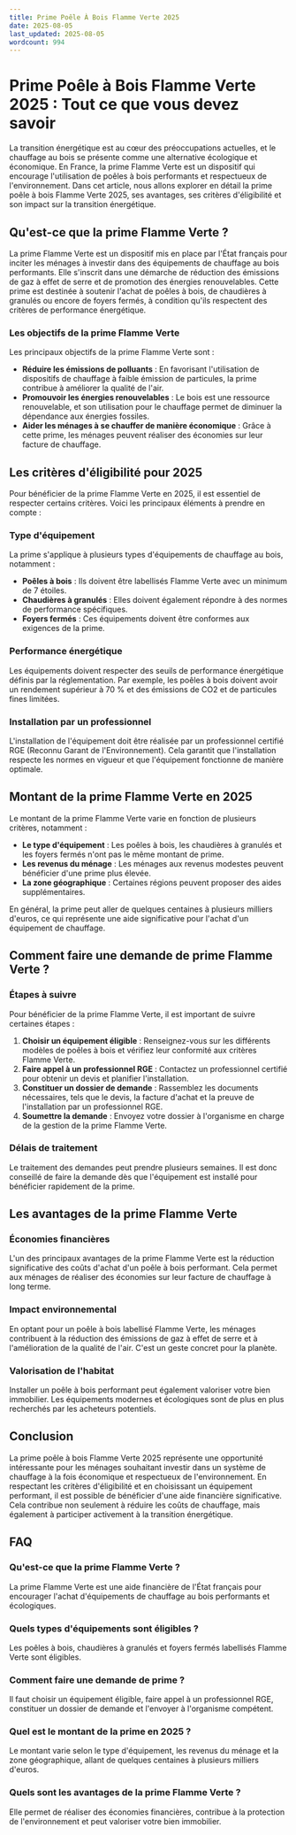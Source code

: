 ```yaml
---
title: Prime Poêle À Bois Flamme Verte 2025
date: 2025-08-05
last_updated: 2025-08-05
wordcount: 994
---
```


# Prime Poêle à Bois Flamme Verte 2025 : Tout ce que vous devez savoir

La transition énergétique est au cœur des préoccupations actuelles, et le chauffage au bois se présente comme une alternative écologique et économique. En France, la prime Flamme Verte est un dispositif qui encourage l'utilisation de poêles à bois performants et respectueux de l'environnement. Dans cet article, nous allons explorer en détail la prime poêle à bois Flamme Verte 2025, ses avantages, ses critères d'éligibilité et son impact sur la transition énergétique.

## Qu'est-ce que la prime Flamme Verte ?

La prime Flamme Verte est un dispositif mis en place par l'État français pour inciter les ménages à investir dans des équipements de chauffage au bois performants. Elle s'inscrit dans une démarche de réduction des émissions de gaz à effet de serre et de promotion des énergies renouvelables. Cette prime est destinée à soutenir l'achat de poêles à bois, de chaudières à granulés ou encore de foyers fermés, à condition qu'ils respectent des critères de performance énergétique.

### Les objectifs de la prime Flamme Verte

Les principaux objectifs de la prime Flamme Verte sont :

- **Réduire les émissions de polluants** : En favorisant l'utilisation de dispositifs de chauffage à faible émission de particules, la prime contribue à améliorer la qualité de l'air.
- **Promouvoir les énergies renouvelables** : Le bois est une ressource renouvelable, et son utilisation pour le chauffage permet de diminuer la dépendance aux énergies fossiles.
- **Aider les ménages à se chauffer de manière économique** : Grâce à cette prime, les ménages peuvent réaliser des économies sur leur facture de chauffage.

## Les critères d'éligibilité pour 2025

Pour bénéficier de la prime Flamme Verte en 2025, il est essentiel de respecter certains critères. Voici les principaux éléments à prendre en compte :

### Type d'équipement

La prime s'applique à plusieurs types d'équipements de chauffage au bois, notamment :

- **Poêles à bois** : Ils doivent être labellisés Flamme Verte avec un minimum de 7 étoiles.
- **Chaudières à granulés** : Elles doivent également répondre à des normes de performance spécifiques.
- **Foyers fermés** : Ces équipements doivent être conformes aux exigences de la prime.

### Performance énergétique

Les équipements doivent respecter des seuils de performance énergétique définis par la réglementation. Par exemple, les poêles à bois doivent avoir un rendement supérieur à 70 % et des émissions de CO2 et de particules fines limitées.

### Installation par un professionnel

L'installation de l'équipement doit être réalisée par un professionnel certifié RGE (Reconnu Garant de l'Environnement). Cela garantit que l'installation respecte les normes en vigueur et que l'équipement fonctionne de manière optimale.

## Montant de la prime Flamme Verte en 2025

Le montant de la prime Flamme Verte varie en fonction de plusieurs critères, notamment :

- **Le type d'équipement** : Les poêles à bois, les chaudières à granulés et les foyers fermés n'ont pas le même montant de prime.
- **Les revenus du ménage** : Les ménages aux revenus modestes peuvent bénéficier d'une prime plus élevée.
- **La zone géographique** : Certaines régions peuvent proposer des aides supplémentaires.

En général, la prime peut aller de quelques centaines à plusieurs milliers d'euros, ce qui représente une aide significative pour l'achat d'un équipement de chauffage.

## Comment faire une demande de prime Flamme Verte ?

### Étapes à suivre

Pour bénéficier de la prime Flamme Verte, il est important de suivre certaines étapes :

1. **Choisir un équipement éligible** : Renseignez-vous sur les différents modèles de poêles à bois et vérifiez leur conformité aux critères Flamme Verte.
2. **Faire appel à un professionnel RGE** : Contactez un professionnel certifié pour obtenir un devis et planifier l'installation.
3. **Constituer un dossier de demande** : Rassemblez les documents nécessaires, tels que le devis, la facture d'achat et la preuve de l'installation par un professionnel RGE.
4. **Soumettre la demande** : Envoyez votre dossier à l'organisme en charge de la gestion de la prime Flamme Verte.

### Délais de traitement

Le traitement des demandes peut prendre plusieurs semaines. Il est donc conseillé de faire la demande dès que l'équipement est installé pour bénéficier rapidement de la prime.

## Les avantages de la prime Flamme Verte

### Économies financières

L'un des principaux avantages de la prime Flamme Verte est la réduction significative des coûts d'achat d'un poêle à bois performant. Cela permet aux ménages de réaliser des économies sur leur facture de chauffage à long terme.

### Impact environnemental

En optant pour un poêle à bois labellisé Flamme Verte, les ménages contribuent à la réduction des émissions de gaz à effet de serre et à l'amélioration de la qualité de l'air. C'est un geste concret pour la planète.

### Valorisation de l'habitat

Installer un poêle à bois performant peut également valoriser votre bien immobilier. Les équipements modernes et écologiques sont de plus en plus recherchés par les acheteurs potentiels.

## Conclusion

La prime poêle à bois Flamme Verte 2025 représente une opportunité intéressante pour les ménages souhaitant investir dans un système de chauffage à la fois économique et respectueux de l'environnement. En respectant les critères d'éligibilité et en choisissant un équipement performant, il est possible de bénéficier d'une aide financière significative. Cela contribue non seulement à réduire les coûts de chauffage, mais également à participer activement à la transition énergétique.

## FAQ

### Qu'est-ce que la prime Flamme Verte ?

La prime Flamme Verte est une aide financière de l'État français pour encourager l'achat d'équipements de chauffage au bois performants et écologiques.

### Quels types d'équipements sont éligibles ?

Les poêles à bois, chaudières à granulés et foyers fermés labellisés Flamme Verte sont éligibles.

### Comment faire une demande de prime ?

Il faut choisir un équipement éligible, faire appel à un professionnel RGE, constituer un dossier de demande et l'envoyer à l'organisme compétent.

### Quel est le montant de la prime en 2025 ?

Le montant varie selon le type d'équipement, les revenus du ménage et la zone géographique, allant de quelques centaines à plusieurs milliers d'euros.

### Quels sont les avantages de la prime Flamme Verte ?

Elle permet de réaliser des économies financières, contribue à la protection de l'environnement et peut valoriser votre bien immobilier.